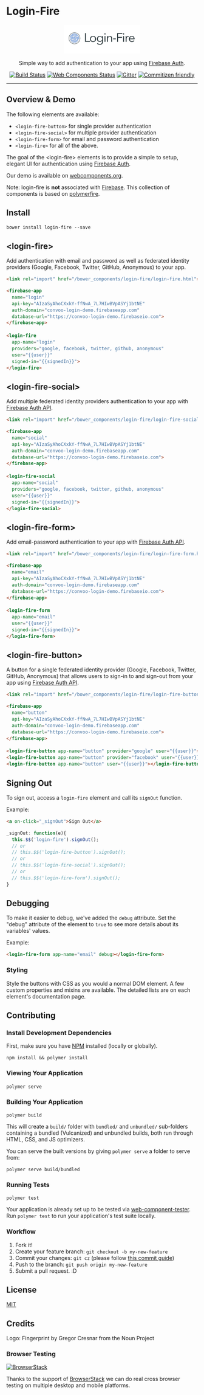 # Login-Fire

<div align="center" markdown="1">
  <img alt="login-fire" src="Login-Fire@4x.png" width="200">
</div>

<div align="center" markdown="1">

Simple way to add authentication to your app using [Firebase Auth](https://firebase.google.com/docs/auth/).
</div>

<div align="center" markdown="1">

[![Build Status](https://travis-ci.org/convoo/login-fire.svg?branch=master)](https://travis-ci.org/convoo/login-fire)
[![Web Components Status](https://img.shields.io/badge/webcomponents.org-published-blue.svg)](https://beta.webcomponents.org/element/convoo/login-fire)
[![Gitter](https://img.shields.io/badge/gitter-join%20chat-F6015F.svg)](https://gitter.im/convoo/login-fire)
[![Commitizen friendly](https://img.shields.io/badge/commitizen-friendly-brightgreen.svg)](http://commitizen.github.io/cz-cli/)
</div>

---

## Overview & Demo

The following elements are available:

* `<login-fire-button>` for single provider authentication
* `<login-fire-social>` for multiple provider authentication
* `<login-fire-form>` for email and password authentication
* `<login-fire>` for all of the above.

The goal of the \<login-fire\> elements is to provide a simple to setup, elegant UI for authentication using [Firebase Auth](https://firebase.google.com/docs/auth/).

Our demo is available on [webcomponents.org](https://www.webcomponents.org/element/convoo/login-fire/demo/demo/index.html).

Note: login-fire is **not** associated with [Firebase](https://firebase.google.com/). This collection of components is based on [polymerfire](https://github.com/firebase/polymerfire).

## Install

```ssh
bower install login-fire --save
```


## \<login-fire\>

Add authentication with email and password as well as federated identity providers (Google, Facebook, Twitter, GitHub, Anonymous) to your app. 

```html
<link rel="import" href="/bower_components/login-fire/login-fire.html">
```

<!--
```
<custom-element-demo>
  <template>
    <link rel="import" href="../polymerfire/firebase-app.html">
    <link rel="import" href="login-fire.html">
    <div>
      <template is="dom-bind">
        <next-code-block></next-code-block>
      </template>
    </div>
  </template>
</custom-element-demo>
```
-->

```html
<firebase-app
  name="login"
  api-key="AIzaSyAhoCXxkY-ffNwA_7L7HIwBVpASYj1btNE"
  auth-domain="convoo-login-demo.firebaseapp.com"
  database-url="https://convoo-login-demo.firebaseio.com">
</firebase-app>

<login-fire
  app-name="login"
  providers="google, facebook, twitter, github, anonymous" 
  user="{{user}}"
  signed-in="{{signedIn}}">
</login-fire>
```

## \<login-fire-social\>

Add multiple federated identity providers authentication to your app with [Firebase Auth API](https://firebase.google.com/docs/auth/).

```html
<link rel="import" href="/bower_components/login-fire/login-fire-social.html">
```

<!--
```
<custom-element-demo>
  <template>
    <link rel="import" href="../polymerfire/firebase-app.html">
    <link rel="import" href="login-fire-social.html">
    <div>
      <template is="dom-bind">
        <next-code-block></next-code-block>
      </template>
    </div>
  </template>
</custom-element-demo>
```
-->

```html
<firebase-app
  name="social"
  api-key="AIzaSyAhoCXxkY-ffNwA_7L7HIwBVpASYj1btNE"
  auth-domain="convoo-login-demo.firebaseapp.com"
  database-url="https://convoo-login-demo.firebaseio.com">
</firebase-app>

<login-fire-social
  app-name="social"
  providers="google, facebook, twitter, github, anonymous" 
  user="{{user}}"
  signed-in="{{signedIn}}">
</login-fire-social>
```

## \<login-fire-form\>

Add email-password authentication to your app with [Firebase Auth API](https://firebase.google.com/docs/auth/).

```html
<link rel="import" href="/bower_components/login-fire/login-fire-form.html">
```

<!--
```
<custom-element-demo>
  <template>
    <link rel="import" href="../polymerfire/firebase-app.html">
    <link rel="import" href="login-fire-form.html">
    <div>
      <template is="dom-bind">
        <next-code-block></next-code-block>
      </template>
    </div>
  </template>
</custom-element-demo>
```
-->

```html
<firebase-app
  name="email"
  api-key="AIzaSyAhoCXxkY-ffNwA_7L7HIwBVpASYj1btNE"
  auth-domain="convoo-login-demo.firebaseapp.com"
  database-url="https://convoo-login-demo.firebaseio.com">
</firebase-app>

<login-fire-form
  app-name="email"
  user="{{user}}"
  signed-in="{{signedIn}}">
</login-fire-form>
```

## \<login-fire-button\>

A button for a single federated identity provider (Google, Facebook, Twitter, GitHub, Anonymous) that allows users to sign-in to and sign-out from your app using [Firebase Auth API](https://firebase.google.com/docs/auth/).

```html
<link rel="import" href="/bower_components/login-fire/login-fire-button.html">
```

<!--
```
<custom-element-demo>
  <template>
    <link rel="import" href="../polymerfire/firebase-app.html">
    <link rel="import" href="login-fire-button.html">
    <div>
      <template is="dom-bind">
        <next-code-block></next-code-block>
      </template>
    </div>
  </template>
</custom-element-demo>
```
-->

```html
<firebase-app
  name="button"
  api-key="AIzaSyAhoCXxkY-ffNwA_7L7HIwBVpASYj1btNE"
  auth-domain="convoo-login-demo.firebaseapp.com"
  database-url="https://convoo-login-demo.firebaseio.com">
</firebase-app>

<login-fire-button app-name="button" provider="google" user="{{user}}"></login-fire-button>
<login-fire-button app-name="button" provider="facebook" user="{{user}}"></login-fire-button>
<login-fire-button app-name="button" user="{{user}}"></login-fire-button>
```

## Signing Out

To sign out, access a `login-fire` element and call its `signOut` function.

Example:

```html
<a on-click="_signOut">Sign Out</a>
```

```javascript
_signOut: function(e){
  this.$$('login-fire').signOut();
  // or
  // this.$$('login-fire-button').signOut();
  // or
  // this.$$('login-fire-social').signOut();
  // or
  // this.$$('login-fire-form').signOut();
}
```

## Debugging

To make it easier to debug, we've added the `debug` attribute. Set the "debug" attribute of the element to `true` to see more details about its variables' values.

Example:

```html
<login-fire-form app-name="email" debug></login-fire-form>
```

### Styling

Style the buttons with CSS as you would a normal DOM element. A few custom properties and mixins are available. The detailed lists are on each element's documentation page.


## Contributing

### Install Development Dependencies

First, make sure you have [NPM](https://www.npmjs.com/) installed (locally or globally).

```ssh
npm install && polymer install
```

### Viewing Your Application

```ssh
polymer serve
```

### Building Your Application

```ssh
polymer build
```

This will create a `build/` folder with `bundled/` and `unbundled/` sub-folders
containing a bundled (Vulcanized) and unbundled builds, both run through HTML,
CSS, and JS optimizers.

You can serve the built versions by giving `polymer serve` a folder to serve
from:

```ssh
polymer serve build/bundled
```

### Running Tests

```ssh
polymer test
```

Your application is already set up to be tested via [web-component-tester](https://github.com/Polymer/web-component-tester). Run `polymer test` to run your application's test suite locally.

### Workflow

1. Fork it!
2. Create your feature branch: `git checkout -b my-new-feature`
3. Commit your changes: `git cz` (please follow [this commit guide](https://conventionalcommits.org/))
4. Push to the branch: `git push origin my-new-feature`
5. Submit a pull request. :D

## License

[MIT](https://github.com/convoo/login-fire/blob/master/LICENSE)

## Credits

Logo: Fingerprint by Gregor Cresnar from the Noun Project

### Browser Testing

[![BrowserStack](http://i.imgur.com/Pg0utrk.png)](http://browserstack.com/)

Thanks to the support of [BrowserStack](http://browserstack.com/) we can do real cross browser testing on multiple desktop and mobile platforms.
